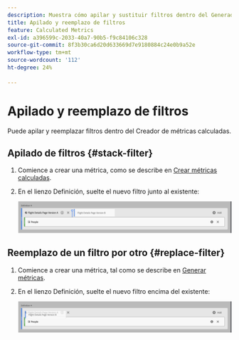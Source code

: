 ```yaml
---
description: Muestra cómo apilar y sustituir filtros dentro del Generador de métricas calculadas.
title: Apilado y reemplazo de filtros
feature: Calculated Metrics
exl-id: a396599c-2033-40a7-90b5-f9c84106c328
source-git-commit: 8f3b30ca6d20d633669d7e9180884c24e0b9a52e
workflow-type: tm+mt
source-wordcount: '112'
ht-degree: 24%

---
```


# Apilado y reemplazo de filtros

Puede apilar y reemplazar filtros dentro del Creador de métricas calculadas.

## Apilado de filtros {#stack-filter}

1. Comience a crear una métrica, como se describe en [Crear métricas calculadas](/help/components/calc-metrics/cm-workflow/cm-build-metrics.md).

1. En el lienzo Definición, suelte el nuevo filtro junto al existente:

   ![El lienzo de definición que muestra la métrica Visitantes de EE. UU. se colocó junto a los Visitantes internacionales existentes.](assets/segment-stack.png)

## Reemplazo de un filtro por otro {#replace-filter}

1. Comience a crear una métrica, tal como se describe en [Generar métricas](/help/components/calc-metrics/cm-workflow/cm-build-metrics.md).

1. En el lienzo Definición, suelte el nuevo filtro encima del existente:

   ![El lienzo de definición que muestra los visitantes estadounidenses se coloca encima de la métrica Visitantes internacionales.](assets/segment-replace.png)
